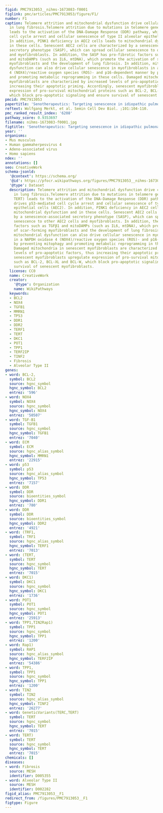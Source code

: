 ```yaml
---
figid: PMC7913053__nihms-1673083-f0001
figlink: pmc/articles/PMC7913053/figure/F1/
number: F1
caption: Telomere attrition and mitochondrial dysfunction drive cellular senescence
  in lung fibrosis.Telomere attrition due to mutations in telomere genes (TERC, TERT)
  leads to the activation of the DNA-Damage Response (DDR) pathway, which drives p53-mediated
  cell cycle arrest and cellular senescence of type II alveolar epithelial cells (AEC2).
  In addition, PINK1 deficiency in AEC2 cells leads to mitochondrial dysfunction and
  in these cells. Senescent AEC2 cells are characterized by a senescence-associated
  secretory phenotype (SASP), which can spread cellular senescence to other AEC2 cells
  and myofibroblasts. In addition, the SASP has pro-fibrotic factors such as TGFβ1
  and mitoDAMPs (such as IL6, mtDNA), which promote the activation of scar-forming
  myofibroblasts and the development of lung fibrosis. In addition, mitochondrial
  dysfunction can also drive cellular senescence in myofibroblasts in a NAPDH oxidase
  4 (NOX4)/reactive oxygen species (ROS)- and p16-dependent manner by preventing mitophagy
  and promoting metabolic reprogramming in these cells. Damaged mitochondria in senescent
  myofibroblasts are characterized by increased levels of pro-apoptotic factors, thus
  increasing their apoptotic priming. Accordingly, senescent myofibroblasts upregulate
  expression of pro-survival mitochondrial proteins such as BCL-2, BCL-XL and BCL-W,
  which block pro-apoptotic signaling and ensure survival of senescent myofibroblasts.
pmcid: PMC7913053
papertitle: 'Senotherapeutics: Targeting senescence in idiopathic pulmonary fibrosis.'
reftext: Wolfgang Merkt, et al. Semin Cell Dev Biol. ;101:104-110.
pmc_ranked_result_index: '6208'
pathway_score: 0.9353697
filename: nihms-1673083-f0001.jpg
figtitle: 'Senotherapeutics: Targeting senescence in idiopathic pulmonary fibrosis'
year: ''
organisms:
- Mus musculus
- Human gammaherpesvirus 4
- Adeno-associated virus
- Homo sapiens
ndex: ''
annotations: []
seo: CreativeWork
schema-jsonld:
  '@context': https://schema.org/
  '@id': https://pfocr.wikipathways.org/figures/PMC7913053__nihms-1673083-f0001.html
  '@type': Dataset
  description: Telomere attrition and mitochondrial dysfunction drive cellular senescence
    in lung fibrosis.Telomere attrition due to mutations in telomere genes (TERC,
    TERT) leads to the activation of the DNA-Damage Response (DDR) pathway, which
    drives p53-mediated cell cycle arrest and cellular senescence of type II alveolar
    epithelial cells (AEC2). In addition, PINK1 deficiency in AEC2 cells leads to
    mitochondrial dysfunction and in these cells. Senescent AEC2 cells are characterized
    by a senescence-associated secretory phenotype (SASP), which can spread cellular
    senescence to other AEC2 cells and myofibroblasts. In addition, the SASP has pro-fibrotic
    factors such as TGFβ1 and mitoDAMPs (such as IL6, mtDNA), which promote the activation
    of scar-forming myofibroblasts and the development of lung fibrosis. In addition,
    mitochondrial dysfunction can also drive cellular senescence in myofibroblasts
    in a NAPDH oxidase 4 (NOX4)/reactive oxygen species (ROS)- and p16-dependent manner
    by preventing mitophagy and promoting metabolic reprogramming in these cells.
    Damaged mitochondria in senescent myofibroblasts are characterized by increased
    levels of pro-apoptotic factors, thus increasing their apoptotic priming. Accordingly,
    senescent myofibroblasts upregulate expression of pro-survival mitochondrial proteins
    such as BCL-2, BCL-XL and BCL-W, which block pro-apoptotic signaling and ensure
    survival of senescent myofibroblasts.
  license: CC0
  name: CreativeWork
  creator:
    '@type': Organization
    name: WikiPathways
  keywords:
  - BCL2
  - NOX4
  - TGFB1
  - MMRN1
  - TP53
  - DDR1
  - DDR2
  - TERF1
  - TERT
  - DKC1
  - POT1
  - TPP1
  - TERF2IP
  - TINF2
  - Fibrosis
  - Alveolar Type II
genes:
- word: BCL-2,
  symbol: BCL2
  source: hgnc_symbol
  hgnc_symbol: BCL2
  entrez: '596'
- word: NOX4
  symbol: NOX4
  source: hgnc_symbol
  hgnc_symbol: NOX4
  entrez: '50507'
- word: TGF-B1
  symbol: TGFB1
  source: hgnc_symbol
  hgnc_symbol: TGFB1
  entrez: '7040'
- word: ЕСМ
  symbol: ECM
  source: hgnc_alias_symbol
  hgnc_symbol: MMRN1
  entrez: '22915'
- word: р53
  symbol: p53
  source: hgnc_alias_symbol
  hgnc_symbol: TP53
  entrez: '7157'
- word: DDR
  symbol: DDR
  source: bioentities_symbol
  hgnc_symbol: DDR1
  entrez: '780'
- word: DDR
  symbol: DDR
  source: bioentities_symbol
  hgnc_symbol: DDR2
  entrez: '4921'
- word: (TRF1,
  symbol: TRF1
  source: hgnc_alias_symbol
  hgnc_symbol: TERF1
  entrez: '7013'
- word: (TERT,
  symbol: TERT
  source: hgnc_symbol
  hgnc_symbol: TERT
  entrez: '7015'
- word: DKC1)
  symbol: DKC1
  source: hgnc_symbol
  hgnc_symbol: DKC1
  entrez: '1736'
- word: POT1
  symbol: POT1
  source: hgnc_symbol
  hgnc_symbol: POT1
  entrez: '25913'
- word: TPP1,TIN2Rap1)
  symbol: TPP1
  source: hgnc_symbol
  hgnc_symbol: TPP1
  entrez: '1200'
- word: Rap1)
  symbol: RAP1
  source: hgnc_alias_symbol
  hgnc_symbol: TERF2IP
  entrez: '54386'
- word: TPP1,
  symbol: TPP1
  source: hgnc_symbol
  hgnc_symbol: TPP1
  entrez: '1200'
- word: TIN2
  symbol: TIN2
  source: hgnc_alias_symbol
  hgnc_symbol: TINF2
  entrez: '26277'
- word: GeneticVariants(TERC,TERT)
  symbol: TERT
  source: hgnc_symbol
  hgnc_symbol: TERT
  entrez: '7015'
- word: TERT)
  symbol: TERT
  source: hgnc_symbol
  hgnc_symbol: TERT
  entrez: '7015'
chemicals: []
diseases:
- word: Fibrosis
  source: MESH
  identifier: D005355
- word: Alveolar Type II
  source: MESH
  identifier: D002282
figid_alias: PMC7913053__F1
redirect_from: /figures/PMC7913053__F1
figtype: Figure
---
```

